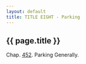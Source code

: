 ```yaml
---
layout: default 
title: TITLE EIGHT - Parking 
---
```


{{ page.title }}
----------------

Chap. [452](2681b764.html). Parking Generally.
